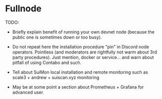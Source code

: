 # Fullnode

TODO:

* Briefly explain benefit of running your own devnet node (because the public one is sometimes down or too busy).

* Do not repeat here the installation procedure "pin" in Discord node operators. Pointless (and moderators are rightfully not warm about 3rd party procedures). Just mention, docker or service...  and warn about pitfall of using Contabo and such.

* Tell about SuiMon local installation and remote monitoring such as scale3  + andrew + suiscan.xyz monitoring

* May be at some point a section about Prometheus + Grafana for advanced user.
